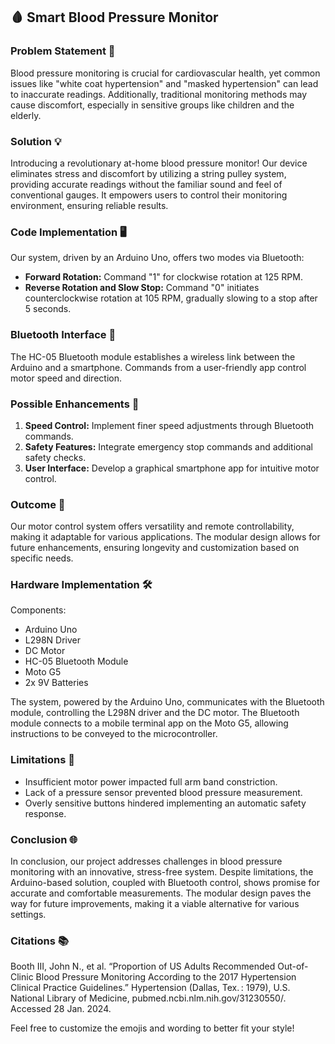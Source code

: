 ## 🩸 Smart Blood Pressure Monitor

### Problem Statement 🚨

Blood pressure monitoring is crucial for cardiovascular health, yet common issues like "white coat hypertension" and "masked hypertension" can lead to inaccurate readings. Additionally, traditional monitoring methods may cause discomfort, especially in sensitive groups like children and the elderly.

### Solution 💡

Introducing a revolutionary at-home blood pressure monitor! Our device eliminates stress and discomfort by utilizing a string pulley system, providing accurate readings without the familiar sound and feel of conventional gauges. It empowers users to control their monitoring environment, ensuring reliable results.

### Code Implementation 🖥️

Our system, driven by an Arduino Uno, offers two modes via Bluetooth:
- **Forward Rotation:** Command "1" for clockwise rotation at 125 RPM.
- **Reverse Rotation and Slow Stop:** Command "0" initiates counterclockwise rotation at 105 RPM, gradually slowing to a stop after 5 seconds.

### Bluetooth Interface 📱

The HC-05 Bluetooth module establishes a wireless link between the Arduino and a smartphone. Commands from a user-friendly app control motor speed and direction. 

### Possible Enhancements 🚀

1. **Speed Control:** Implement finer speed adjustments through Bluetooth commands.
2. **Safety Features:** Integrate emergency stop commands and additional safety checks.
3. **User Interface:** Develop a graphical smartphone app for intuitive motor control.

### Outcome 🎉

Our motor control system offers versatility and remote controllability, making it adaptable for various applications. The modular design allows for future enhancements, ensuring longevity and customization based on specific needs.

### Hardware Implementation 🛠️

Components:
- Arduino Uno
- L298N Driver
- DC Motor
- HC-05 Bluetooth Module
- Moto G5
- 2x 9V Batteries

The system, powered by the Arduino Uno, communicates with the Bluetooth module, controlling the L298N driver and the DC motor. The Bluetooth module connects to a mobile terminal app on the Moto G5, allowing instructions to be conveyed to the microcontroller.

### Limitations 🛑

- Insufficient motor power impacted full arm band constriction.
- Lack of a pressure sensor prevented blood pressure measurement.
- Overly sensitive buttons hindered implementing an automatic safety response.

### Conclusion 🌐

In conclusion, our project addresses challenges in blood pressure monitoring with an innovative, stress-free system. Despite limitations, the Arduino-based solution, coupled with Bluetooth control, shows promise for accurate and comfortable measurements. The modular design paves the way for future improvements, making it a viable alternative for various settings.

### Citations 📚

Booth III, John N., et al. “Proportion of US Adults Recommended Out-of-Clinic Blood Pressure Monitoring According to the 2017 Hypertension Clinical Practice Guidelines.” Hypertension (Dallas, Tex. : 1979), U.S. National Library of Medicine, pubmed.ncbi.nlm.nih.gov/31230550/. Accessed 28 Jan. 2024. 

Feel free to customize the emojis and wording to better fit your style!
